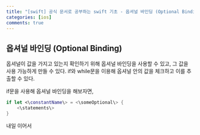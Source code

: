 ```yaml
---
title: "[swift] 공식 문서로 공부하는 swift 기초 - 옵셔널 바인딩 (Optional Binding), "
categories: [ios]
comments: true
---
```


## 옵셔널 바인딩 (Optional Binding)
옵셔널이 값을 가지고 있는지 확인하기 위해 옵셔널 바인딩을 사용할 수 있고, 그 값을 사용 가능하게 만들 수 있다. if와 while문을 이용해 옵셔널 안의 값을 체크하고 이를 추출할 수 있다. 

if문을 사용해 옵셔널 바인딩을 해보자면,
```swift
if let <\constantName\> = <\someOptional\> {
    <\statements\>
}
```

내일 이어서
